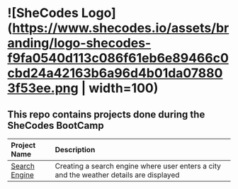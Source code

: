 # ![SheCodes Logo](https://www.shecodes.io/assets/branding/logo-shecodes-f9fa0540d113c086f61eb6e89466c0cbd24a42163b6a96d4b01da078803f53ee.png | width=100)

## This repo contains projects done during the SheCodes BootCamp


|Project Name    | Description   |
| :-------------  | :------------- |
|[Search Engine](./search-engine/) | Creating a search engine where user enters a city and the weather details are displayed |
